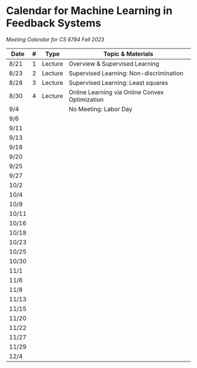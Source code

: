 # Calendar for Machine Learning in Feedback Systems
*Meeting Calendar for CS 6784 Fall 2023*

| Date | # | Type | Topic & Materials |
| --- | --- | --- | --- |
| 8/21 | 1 | Lecture | Overview & Supervised Learning |
| 8/23 | 2 | Lecture | Supervised Learning: Non-discrimination |
| 8/28 | 3 | Lecture | Supervised Learning: Least squares |
| 8/30 | 4 | Lecture | Online Learning via Online Convex Optimization |
| 9/4 | | | No Meeting: Labor Day |
| 9/6 |
| 9/11 |
| 9/13 |
| 9/18 |
| 9/20 |
| 9/25 |
| 9/27 |
| 10/2 |
| 10/4 |
| 10/9 |
| 10/11 |
| 10/16 |
| 10/18 |
| 10/23 |
| 10/25 |
| 10/30 |
| 11/1 |
| 11/6 |
| 11/8 |
| 11/13 |
| 11/15 |
| 11/20 |
| 11/22 |
| 11/27 |
| 11/29 |
| 12/4 |
